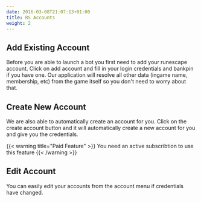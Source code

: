 ```yaml
---
date: 2016-03-08T21:07:13+01:00
title: RS Accounts
weight: 2
---
```


## Add Existing Account
Before you are able to launch a bot you first need to add your runescape account.
Click on add account and fill in your login credentials and bankpin if you have one. Our application will resolve all other data (ingame name, membership, etc) from the game itself so you don't need to worry about that.

## Create New Account
We are also able to automatically create an account for you. Click on the create account button and it will automatically create a new account for you and give you the credentials.

{{< warning title="Paid Feature" >}}
You need an active subscribtion to use this feature
{{< /warning >}}

## Edit Account
You can easily edit your accounts from the account menu if credentials have changed.
